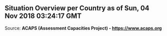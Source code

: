 ## Situation Overview per Country as of Sun, 04 Nov 2018 03:24:17 GMT

Source: **ACAPS (Assessment Capacities Project) - https://www.acaps.org**